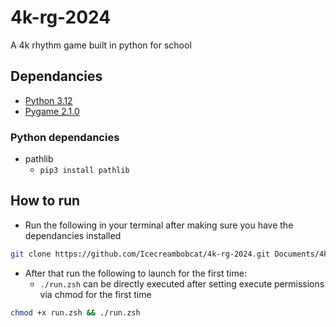 # 4k-rg-2024
A 4k rhythm game built in python for school

## Dependancies
- [Python 3.12](https://www.python.org/downloads/)
- [Pygame 2.1.0](https://www.pygame.org/wiki/GettingStarted)

### Python dependancies
- pathlib
  - `pip3 install pathlib`

## How to run
- Run the following in your terminal after making sure you have the dependancies installed

```zsh
git clone https://github.com/Icecreambobcat/4k-rg-2024.git Documents/4k-rg-2024 && cd Documents/4k-rg-rg-2024
```

- After that run the following to launch for the first time:
  - `./run.zsh` can be directly executed after setting execute permissions via chmod for the first time

```zsh
chmod +x run.zsh && ./run.zsh
```
